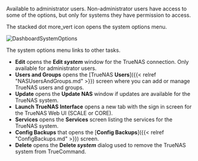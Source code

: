 &NewLine;

Available to administrator users. Non-administrator users have access to some of the options, but only for systems they have permission to access.

The stacked dot <span class="material-icons">more_vert</span> icon opens the system options menu.

![DashboardSystemOptions](/images/TrueCommand/Dashboard/DashboardSystemOptions.png "Dashboard System Options")

The system options menu links to other tasks.

* **Edit** opens the **Edit *system*** window for the TrueNAS connection. Only available for administrator users.
* **Users and Groups** opens the [TrueNAS **Users**]({{< relref "NASUsersAndGroups.md" >}}) screen where you can add or manage TrueNAS users and groups.
* **Update** opens the **Update NAS** window if updates are available for the TrueNAS system.
* **Launch TrueNAS Interface** opens a new tab with the sign in screen for the TrueNAS Web UI (SCALE or CORE).
* **Services** opens the **Services** screen listing the services for the TrueNAS system.
* **Config Backups** that opens the [**Config Backups**]({{< relref "ConfigBackups.md" >}}) screen. 
* **Delete** opens the **Delete *system*** dialog used to remove the TrueNAS system from TrueCommand.
  